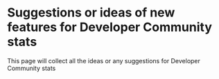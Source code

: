 # Suggestions or ideas of new features for Developer Community stats
This page will collect all the ideas or any suggestions for Developer Community stats
